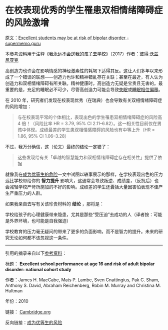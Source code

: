 # 在校表现优秀的学生罹患双相情绪障碍症的风险激增

原文：[Excellent students may be at risk of bipolar disorder - supermemo.guru](https://supermemo.guru/wiki/Excellent_students_may_be_at_risk_of_bipolar_disorder)

本[参考资料](https://supermemo.guru/wiki/References)用于注释《[我永远不会送我的孩子去学校](https://supermemo.guru/wiki/Problem_of_Schooling)》（2017）作者：[彼得·沃兹尼亚克](https://supermemo.guru/wiki/Piotr_Wozniak)

高创造力也许会在影响情感的神经激素性的耗竭下适得其反。这让人们多年以来形成了一个错误的联想——创造力也许和精神错乱存在关联；甚至在最近，有人认为创造力和双相情绪障碍有所关联。精神健康时，高创造力无疑是宝贵且无害的。最重要的是，充足的睡眠必不可少，尽管高创造力可能会导致[失眠](https://supermemo.guru/wiki/Insomnia)或[睡眠相位偏移](https://supermemo.guru/wiki/Phase_shift)。

在 2010 年，研究者们发现在校表现优秀（在瑞典）也会导致有关双相情绪障碍症的风险增加：

> 与在校表现平常的个体相比，表现出色的学生罹患双相情绪障碍症的风险高 4 倍！（风险比率 HR = 3.79, 95% CI 2.11–6.82）。这一相关性目前仅在男孩中体现。成绩最差的学生患双相情感障碍的风险也有中等上升（HR = 1.86, 95% CI 1.06–3.28）

不过，我万分确信，这（论文）最终的结论一定错了：

> 这些发现给有关「卓越的智慧能力和双相情绪障碍症存在相关性」提供了依据

就像我在[成为优等生的危险](https://supermemo.guru/wiki/Dangers_of_being_a_Straight_A_student)一文中试图以轶事展示的那样，在学校表现出色的压力远比学校带给你的 **智力提升** 影响大，这通常会导致叛逆、成绩差，（反抗后）也会减轻学校严苛所施加的不好的影响。成绩差的学生还囊括大量因害怕表现不佳产生严重压力的人群。

如果我亲自去写有关该珍贵材料的 **结论** ，那将是：

学校给孩子的心理健康带来隐患，尤其是那些“受压迫”去成功的人（译者按：可能是外界环境，也可能是自我强迫）

学校教育的压力毫无疑问的带来了更多的负面影响，而不是智力的提升。未来的研究无论如何都不该忽视这一条件。

------

引用的摘录来自以下[参考资料](https://supermemo.guru/wiki/References)：

标题： **Excellent school performance at age 16 and risk of adult bipolar disorder: national cohort study** 

作者：James H. MacCabe, Mats P. Lambe, Sven Cnattingius, Pak C. Sham, Anthony S. David, Abraham Reichenberg, Robin M. Murray and Christina M. Hultman

年份：2010

链接： [Cambridge.org](https://www.cambridge.org/core/journals/the-british-journal-of-psychiatry/article/excellent-school-performance-at-age-16-and-risk-of-adult-bipolar-disorder-national-cohort-study/BDE2DDD2C0FFBADC76333F12FC52A247)

反向链接：[成为优等生的风险](https://supermemo.guru/wiki/Dangers_of_being_a_Straight_A_student)